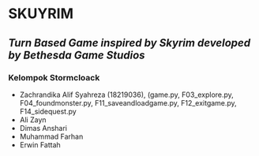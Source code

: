 # SKUYRIM
## _Turn Based Game inspired by Skyrim developed by Bethesda Game Studios_

### Kelompok Stormcloack
* Zachrandika Alif Syahreza (18219036), (game.py, F03_explore.py, F04_foundmonster.py, F11_saveandloadgame.py, F12_exitgame.py, F14_sidequest.py
* Ali Zayn
* Dimas Anshari
* Muhammad Farhan
* Erwin Fattah

